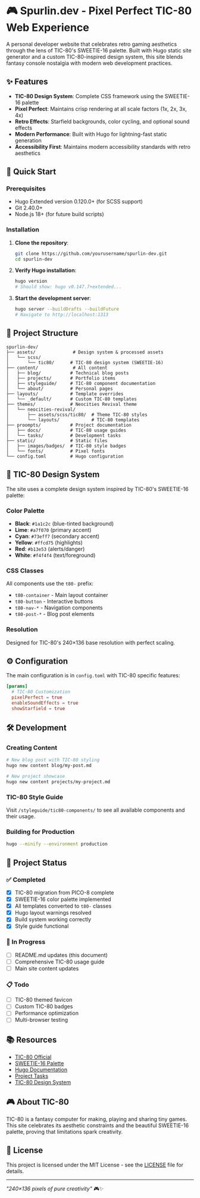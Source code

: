 # 🎮 Spurlin.dev - Pixel Perfect TIC-80 Web Experience

A personal developer website that celebrates retro gaming aesthetics through the lens of TIC-80's SWEETIE-16 palette. Built with Hugo static site generator and a custom TIC-80-inspired design system, this site blends fantasy console nostalgia with modern web development practices.

## ✨ Features

- **TIC-80 Design System**: Complete CSS framework using the SWEETIE-16 palette
- **Pixel Perfect**: Maintains crisp rendering at all scale factors (1x, 2x, 3x, 4x)
- **Retro Effects**: Starfield backgrounds, color cycling, and optional sound effects
- **Modern Performance**: Built with Hugo for lightning-fast static generation
- **Accessibility First**: Maintains modern accessibility standards with retro aesthetics

## 🚀 Quick Start

### Prerequisites

- Hugo Extended version 0.120.0+ (for SCSS support)
- Git 2.40.0+
- Node.js 18+ (for future build scripts)

### Installation

1. **Clone the repository**:
   ```bash
   git clone https://github.com/yourusername/spurlin-dev.git
   cd spurlin-dev
   ```

2. **Verify Hugo installation**:
   ```bash
   hugo version
   # Should show: hugo v0.147.7+extended...
   ```

3. **Start the development server**:
   ```bash
   hugo server --buildDrafts --buildFuture
   # Navigate to http://localhost:1313
   ```

## 📁 Project Structure

```
spurlin-dev/
├── assets/              # Design system & processed assets
│   └── scss/
│       └── tic80/      # TIC-80 design system (SWEETIE-16)
├── content/             # All content
│   ├── blog/           # Technical blog posts
│   ├── projects/       # Portfolio items
│   ├── styleguide/     # TIC-80 component documentation
│   └── about/          # Personal pages
├── layouts/            # Template overrides
│   └── _default/       # Custom TIC-80 templates
├── themes/             # Neocities Revival theme
│   └── neocities-revival/
│       ├── assets/scss/tic80/  # Theme TIC-80 styles
│       └── layouts/            # TIC-80 templates
├── proompts/           # Project documentation
│   ├── docs/           # TIC-80 usage guides
│   └── tasks/          # Development tasks
├── static/             # Static files
│   ├── images/badges/  # TIC-80 style badges
│   └── fonts/          # Pixel fonts
└── config.toml         # Hugo configuration
```

## 🎨 TIC-80 Design System

The site uses a complete design system inspired by TIC-80's SWEETIE-16 palette:

### Color Palette
- **Black**: `#1a1c2c` (blue-tinted background)
- **Lime**: `#a7f070` (primary accent)
- **Cyan**: `#73eff7` (secondary accent)  
- **Yellow**: `#ffcd75` (highlights)
- **Red**: `#b13e53` (alerts/danger)
- **White**: `#f4f4f4` (text/foreground)

### CSS Classes
All components use the `t80-` prefix:
- `t80-container` - Main layout container
- `t80-button` - Interactive buttons
- `t80-nav-*` - Navigation components
- `t80-post-*` - Blog post elements

### Resolution
Designed for TIC-80's 240×136 base resolution with perfect scaling.

## ⚙️ Configuration

The main configuration is in `config.toml` with TIC-80 specific features:

```toml
[params]
  # TIC-80 Customization
  pixelPerfect = true
  enableSoundEffects = true
  showStarfield = true
```

## 🛠️ Development

### Creating Content

```bash
# New blog post with TIC-80 styling
hugo new content blog/my-post.md

# New project showcase
hugo new content projects/my-project.md
```

### TIC-80 Style Guide

Visit `/styleguide/tic80-components/` to see all available components and their usage.

### Building for Production

```bash
hugo --minify --environment production
```

## 🚧 Project Status

### ✅ Completed
- [x] TIC-80 migration from PICO-8 complete
- [x] SWEETIE-16 color palette implemented
- [x] All templates converted to `t80-` classes
- [x] Hugo layout warnings resolved
- [x] Build system working correctly
- [x] Style guide functional

### 🔄 In Progress
- [ ] README.md updates (this document)
- [ ] Comprehensive TIC-80 usage guide
- [ ] Main site content updates

### 📋 Todo
- [ ] TIC-80 themed favicon
- [ ] Custom TIC-80 badges
- [ ] Performance optimization
- [ ] Multi-browser testing

## 📚 Resources

- [TIC-80 Official](https://tic80.com/)
- [SWEETIE-16 Palette](https://lospec.com/palette-list/sweetie-16)
- [Hugo Documentation](https://gohugo.io/)
- [Project Tasks](proompts/get-next-task.md)
- [TIC-80 Design System](proompts/docs/tic80-design-system.md)

## 🎮 About TIC-80

TIC-80 is a fantasy computer for making, playing and sharing tiny games. This site celebrates its aesthetic constraints and the beautiful SWEETIE-16 palette, proving that limitations spark creativity.

## 📝 License

This project is licensed under the MIT License - see the [LICENSE](LICENSE) file for details.

---

*"240×136 pixels of pure creativity"* 🎮✨
